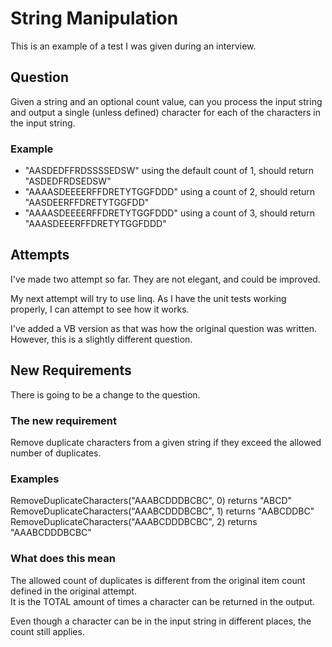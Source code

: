 # String Manipulation

This is an example of a test I was given during an interview.

## Question

Given a string and an optional count value, can you process the input string
and output a single (unless defined) character for each of the characters
in the input string.

### Example

* "AASDEDFFRDSSSSEDSW" using the default count of 1, should return "ASDEDFRDSEDSW"
* "AAAASDEEEERFFDRETYTGGFDDD" using a count of 2, should return "AASDEERFFDRETYTGGFDD"
* "AAAASDEEEERFFDRETYTGGFDDD" using a count of 3, should return "AAASDEEERFFDRETYTGGFDDD"

## Attempts

I've made two attempt so far.  They are not elegant, and could be improved.

My next attempt will try to use linq.  As I have the unit tests working properly, I can attempt to see how it works.

I've added a VB version as that was how the original question was written.  However, this is a slightly different question.

## New Requirements

There is going to be a change to the question.

### The new requirement

Remove duplicate characters from a given string if they exceed the allowed number of duplicates.

### Examples

RemoveDuplicateCharacters("AAABCDDDBCBC", 0) returns "ABCD"
RemoveDuplicateCharacters("AAABCDDDBCBC", 1) returns "AABCDDBC"
RemoveDuplicateCharacters("AAABCDDDBCBC", 2) returns "AAABCDDDBCBC"

### What does this mean

The allowed count of duplicates is different from the original item count defined in the original attempt.  
It is the TOTAL amount of times a character can be returned in the output.

Even though a character can be in the input string in different places, the count still applies.